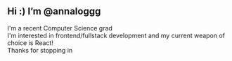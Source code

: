 ## Hi :) I’m @annaloggg
I'm a recent Computer Science grad\
I'm interested in frontend/fullstack development and my current weapon of choice is React!\
Thanks for stopping in
